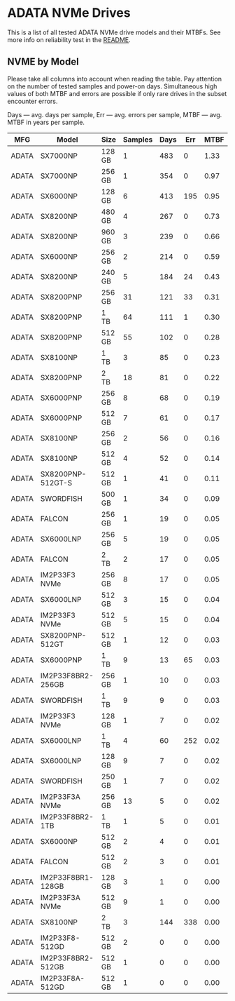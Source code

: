 ADATA NVMe Drives
=================

This is a list of all tested ADATA NVMe drive models and their MTBFs. See more
info on reliability test in the [README](https://github.com/linuxhw/SMART).

NVME by Model
------------

Please take all columns into account when reading the table. Pay attention on the
number of tested samples and power-on days. Simultaneous high values of both MTBF
and errors are possible if only rare drives in the subset encounter errors.

Days — avg. days per sample,
Err  — avg. errors per sample,
MTBF — avg. MTBF in years per sample.

| MFG       | Model              | Size   | Samples | Days  | Err   | MTBF   |
|-----------|--------------------|--------|---------|-------|-------|--------|
| ADATA     | SX7000NP           | 128 GB | 1       | 483   | 0     | 1.33   |
| ADATA     | SX7000NP           | 256 GB | 1       | 354   | 0     | 0.97   |
| ADATA     | SX6000NP           | 128 GB | 6       | 413   | 195   | 0.95   |
| ADATA     | SX8200NP           | 480 GB | 4       | 267   | 0     | 0.73   |
| ADATA     | SX8200NP           | 960 GB | 3       | 239   | 0     | 0.66   |
| ADATA     | SX6000NP           | 256 GB | 2       | 214   | 0     | 0.59   |
| ADATA     | SX8200NP           | 240 GB | 5       | 184   | 24    | 0.43   |
| ADATA     | SX8200PNP          | 256 GB | 31      | 121   | 33    | 0.31   |
| ADATA     | SX8200PNP          | 1 TB   | 64      | 111   | 1     | 0.30   |
| ADATA     | SX8200PNP          | 512 GB | 55      | 102   | 0     | 0.28   |
| ADATA     | SX8100NP           | 1 TB   | 3       | 85    | 0     | 0.23   |
| ADATA     | SX8200PNP          | 2 TB   | 18      | 81    | 0     | 0.22   |
| ADATA     | SX6000PNP          | 256 GB | 8       | 68    | 0     | 0.19   |
| ADATA     | SX6000PNP          | 512 GB | 7       | 61    | 0     | 0.17   |
| ADATA     | SX8100NP           | 256 GB | 2       | 56    | 0     | 0.16   |
| ADATA     | SX8100NP           | 512 GB | 4       | 52    | 0     | 0.14   |
| ADATA     | SX8200PNP-512GT-S  | 512 GB | 1       | 41    | 0     | 0.11   |
| ADATA     | SWORDFISH          | 500 GB | 1       | 34    | 0     | 0.09   |
| ADATA     | FALCON             | 256 GB | 1       | 19    | 0     | 0.05   |
| ADATA     | SX6000LNP          | 256 GB | 5       | 19    | 0     | 0.05   |
| ADATA     | FALCON             | 2 TB   | 2       | 17    | 0     | 0.05   |
| ADATA     | IM2P33F3 NVMe      | 256 GB | 8       | 17    | 0     | 0.05   |
| ADATA     | SX6000LNP          | 512 GB | 3       | 15    | 0     | 0.04   |
| ADATA     | IM2P33F3 NVMe      | 512 GB | 5       | 15    | 0     | 0.04   |
| ADATA     | SX8200PNP-512GT    | 512 GB | 1       | 12    | 0     | 0.03   |
| ADATA     | SX6000PNP          | 1 TB   | 9       | 13    | 65    | 0.03   |
| ADATA     | IM2P33F8BR2-256GB  | 256 GB | 1       | 10    | 0     | 0.03   |
| ADATA     | SWORDFISH          | 1 TB   | 9       | 9     | 0     | 0.03   |
| ADATA     | IM2P33F3 NVMe      | 128 GB | 1       | 7     | 0     | 0.02   |
| ADATA     | SX6000LNP          | 1 TB   | 4       | 60    | 252   | 0.02   |
| ADATA     | SX6000LNP          | 128 GB | 9       | 7     | 0     | 0.02   |
| ADATA     | SWORDFISH          | 250 GB | 1       | 7     | 0     | 0.02   |
| ADATA     | IM2P33F3A NVMe     | 256 GB | 13      | 5     | 0     | 0.02   |
| ADATA     | IM2P33F8BR2-1TB    | 1 TB   | 1       | 5     | 0     | 0.01   |
| ADATA     | SX6000NP           | 512 GB | 2       | 4     | 0     | 0.01   |
| ADATA     | FALCON             | 512 GB | 2       | 3     | 0     | 0.01   |
| ADATA     | IM2P33F8BR1-128GB  | 128 GB | 3       | 1     | 0     | 0.00   |
| ADATA     | IM2P33F3A NVMe     | 512 GB | 9       | 1     | 0     | 0.00   |
| ADATA     | SX8100NP           | 2 TB   | 3       | 144   | 338   | 0.00   |
| ADATA     | IM2P33F8-512GD     | 512 GB | 2       | 0     | 0     | 0.00   |
| ADATA     | IM2P33F8BR2-512GB  | 512 GB | 1       | 0     | 0     | 0.00   |
| ADATA     | IM2P33F8A-512GD    | 512 GB | 1       | 0     | 0     | 0.00   |
